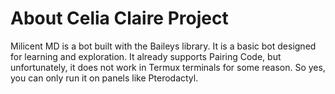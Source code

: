 # About Celia Claire Project
Milicent MD is a bot built with the Baileys library. It is a basic bot designed for learning and exploration. It already supports Pairing Code, but unfortunately, it does not work in Termux terminals for some reason. So yes, you can only run it on panels like Pterodactyl.
